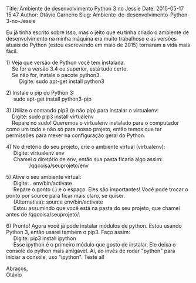Title: Ambiente de desenvolvimento Python 3 no Jessie
Date: 2015-05-17 15:47
Author: Otávio Carneiro
Slug: Ambiente-de-desenvolvimento-Python-3-no-Jessie

Eu já tinha escrito sobre isso, mas o jeito que eu tinha criado o
ambiente de desenvolvimento na minha máquina era muito trabalhoso e as
versões atuais do Python (estou escrevendo em maio de 2015) tornaram a
vida mais fácil.

1\) Veja que versão de Python você tem instalada.  
    Se for a versão 3.4 ou superior, está tudo certo.  
    Se não for, instale o pacote python3.  
         Digite: sudo apt-get install python3

2\) Instale o pip do Python 3:  
     sudo apt-get install python3-pip

3\) Utilize o comando pip3 (e não pip) para instalar o virtualenv:  
    Digite: sudo pip3 install virtualenv  
    Repare no sudo! Queremos o virtualenv instalado para o computador
como um todo e não só para nosso projeto, então temos que ter permissões
para mexer na configuração geral do Python.

4\) No diretório do seu projeto, crie o ambiente virtual (virtualenv):  
     Digite: virtualenv env  
     Chamei o diretório de env, então sua pasta ficaria algo assim:  
                /qqcoisa/seuprojeto/env

5\) Ative o seu ambiente virtual:  
     Digite: . env/bin/activate  
     Repare o ponto (.) e o espaço. Eles são importantes! Você pode
trocar o ponto por source para ficar mais claro, se quiser.  
     (Alternativa): source env/bin/activate  
     Estou assumindo que você está na pasta do seu projeto, que chamei
antes de /qqcoisa/seuprojeto/.

6\) Pronto! Agora você já pode instalar módulos de python. Estou usando
Python 3, então usarei também o pip3. Faço assim:  
     Digite: pip3 install ipython  
     Esse ipython é o primeiro módulo que gosto de instalar. Ele deixa o
console do python mais amigável. Aí, ao invés de rodar "python" para
iniciar a console, uso "ipython". Teste aí!

Abraços,  
Otávio


